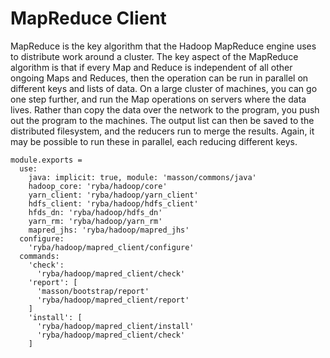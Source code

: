 
# MapReduce Client

MapReduce is the key algorithm that the Hadoop MapReduce engine uses to distribute work around a cluster.
The key aspect of the MapReduce algorithm is that if every Map and Reduce is independent of all other ongoing Maps and Reduces,
then the operation can be run in parallel on different keys and lists of data. On a large cluster of machines, you can go one step further, and run the Map operations on servers where the data lives.
Rather than copy the data over the network to the program, you push out the program to the machines.
The output list can then be saved to the distributed filesystem, and the reducers run to merge the results. Again, it may be possible to run these in parallel, each reducing different keys.

    module.exports =
      use:
        java: implicit: true, module: 'masson/commons/java'
        hadoop_core: 'ryba/hadoop/core'
        yarn_client: 'ryba/hadoop/yarn_client'
        hdfs_client: 'ryba/hadoop/hdfs_client'
        hfds_dn: 'ryba/hadoop/hdfs_dn'
        yarn_rm: 'ryba/hadoop/yarn_rm'
        mapred_jhs: 'ryba/hadoop/mapred_jhs'
      configure:
        'ryba/hadoop/mapred_client/configure'
      commands:
        'check':
          'ryba/hadoop/mapred_client/check'
        'report': [
          'masson/bootstrap/report'
          'ryba/hadoop/mapred_client/report'
        ]
        'install': [
          'ryba/hadoop/mapred_client/install'
          'ryba/hadoop/mapred_client/check'
        ]
